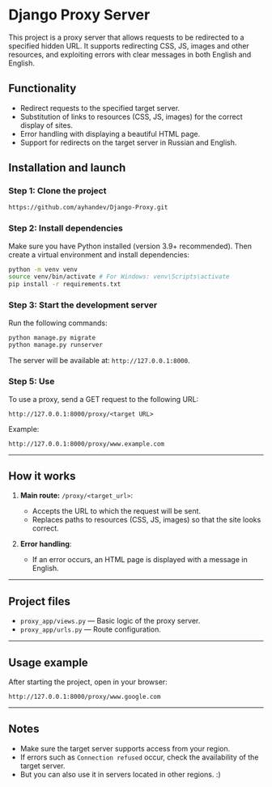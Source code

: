 
# Django Proxy Server

This project is a proxy server that allows requests to be redirected to a specified hidden URL. It supports redirecting CSS, JS, images and other resources, and exploiting errors with clear messages in both English and English.

## Functionality
- Redirect requests to the specified target server.
- Substitution of links to resources (CSS, JS, images) for the correct display of sites.
- Error handling with displaying a beautiful HTML page.
- Support for redirects on the target server in Russian and English.

## Installation and launch

### Step 1: Clone the project
```bash
https://github.com/ayhandev/Django-Proxy.git
```

### Step 2: Install dependencies
Make sure you have Python installed (version 3.9+ recommended). Then create a virtual environment and install dependencies:
```bash
python -m venv venv
source venv/bin/activate # For Windows: venv\Scripts\activate
pip install -r requirements.txt
```

### Step 3: Start the development server
Run the following commands:
```bash
python manage.py migrate
python manage.py runserver
```

The server will be available at: `http://127.0.0.1:8000`.

### Step 5: Use
To use a proxy, send a GET request to the following URL:
```
http://127.0.0.1:8000/proxy/<target URL>
```

Example:
```
http://127.0.0.1:8000/proxy/www.example.com
```

---

## How it works
1. **Main route:** `/proxy/<target_url>`:
   - Accepts the URL to which the request will be sent.
   - Replaces paths to resources (CSS, JS, images) so that the site looks correct.

2. **Error handling**:
   - If an error occurs, an HTML page is displayed with a message in English.

---

## Project files
- `proxy_app/views.py` — Basic logic of the proxy server.
- `proxy_app/urls.py` — Route configuration.

---

## Usage example
After starting the project, open in your browser:
```
http://127.0.0.1:8000/proxy/www.google.com
```

---

## Notes
- Make sure the target server supports access from your region.
- If errors such as `Connection refused` occur, check the availability of the target server.
- But you can also use it in servers located in other regions. :)


